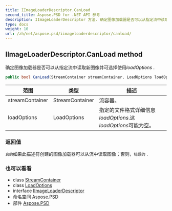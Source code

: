 ```yaml
---
title: IImageLoaderDescriptor.CanLoad
second_title: Aspose.PSD for .NET API 参考
description: IImageLoaderDescriptor 方法. 确定图像加载器是否可以从指定流中读取新图像并可选择使用loadOptions .
type: docs
weight: 10
url: /zh/net/aspose.psd/iimageloaderdescriptor/canload/
---
```

## IImageLoaderDescriptor.CanLoad method

确定图像加载器是否可以从指定流中读取新图像并可选择使用*loadOptions* .

```csharp
public bool CanLoad(StreamContainer streamContainer, LoadOptions loadOptions)
```

| 范围 | 类型 | 描述 |
| --- | --- | --- |
| streamContainer | StreamContainer | 流容器。 |
| loadOptions | LoadOptions | 指定的文件格式详细信息*loadOptions*.这*loadOptions*可能为空。 |

### 返回值

`真的`如果此描述符创建的图像加载器可以从流中读取图像；否则，`错误的` .

### 也可以看看

* class [StreamContainer](../../streamcontainer/)
* class [LoadOptions](../../loadoptions/)
* interface [IImageLoaderDescriptor](../)
* 命名空间 [Aspose.PSD](../../iimageloaderdescriptor/)
* 部件 [Aspose.PSD](../../../)


